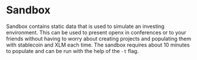 # Sandbox

Sandbox contains static data that is used to simulate an investing environment. This can be used to present openx in conferences or to your friends without having to worry about creating projects and populating them with stablecoin and XLM each time. The sandbox requires about 10 minutes to populate and can be run with the help of the `-t` flag.
